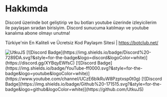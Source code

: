 <h1> Hakkımda </h1>

Discord üzerinde bot geliştirip ve bu botları youtube üzerinde izleyicilerim ile paylaşan sıradan birisiyim. 
Discord sunucuma katılmayı ve youtube kanalıma abone olmayı unutma!

Türkiye'nin En Kaliteli ve Ücretsiz Kod Paylaşım Sitesi | https://botclub.net/

<img src="https://komarev.com/ghpvc/?username=UtkuJS&label=Ziyaretçi%20Sayısı&color=552b75" alt="UtkuJS" />
[![Discord Badge](https://img.shields.io/badge/Discord%20-7289DA.svg?&amp;style=for-the-badge&amp;logo=discord&amp;logoColor=white)](https://discord.gg/XYBqyEWfsC)
[![Discord Badge](https://img.shields.io/badge/YouTube-ff0000.svg?&amp;style=for-the-badge&amp;logo=youtube&amp;logoColor=white)](https://www.youtube.com/channel/UCzE6bIkRuW8Pzptxsp0t0g)
[![Discord Badge](https://img.shields.io/badge/Github%20-171515.svg?&amp;style=for-the-badge&amp;logo=github&amp;logoColor=white)](https://github.com/UtkuJS)
